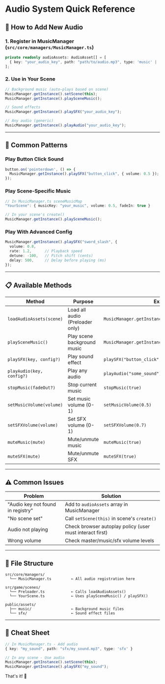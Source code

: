 # Audio System Quick Reference

## 🎵 How to Add New Audio

### 1. Register in MusicManager (`src/core/managers/MusicManager.ts`)
```typescript
private readonly audioAssets: AudioAsset[] = [
  { key: "your_audio_key", path: "path/to/audio.mp3", type: 'music' | 'sfx' },
];
```

### 2. Use in Your Scene
```typescript
// Background music (auto-plays based on scene)
MusicManager.getInstance().setScene(this);
MusicManager.getInstance().playSceneMusic();

// Sound effects
MusicManager.getInstance().playSFX("your_audio_key");

// Any audio (generic)
MusicManager.getInstance().playAudio("your_audio_key");
```

---

## 🔧 Common Patterns

### Play Button Click Sound
```typescript
button.on('pointerdown', () => {
  MusicManager.getInstance().playSFX("button_click", { volume: 0.5 });
});
```

### Play Scene-Specific Music
```typescript
// In MusicManager.ts sceneMusicMap
"YourScene": { musicKey: "your_music", volume: 0.5, fadeIn: true }

// In your scene's create()
MusicManager.getInstance().playSceneMusic();
```

### Play With Advanced Config
```typescript
MusicManager.getInstance().playSFX("sword_slash", {
  volume: 0.8,
  rate: 1.2,      // Playback speed
  detune: -100,   // Pitch shift (cents)
  delay: 500,     // Delay before playing (ms)
});
```

---

## 📋 Available Methods

| Method | Purpose | Example |
|--------|---------|---------|
| `loadAudioAssets(scene)` | Load all audio (Preloader only) | `MusicManager.getInstance().loadAudioAssets(this)` |
| `playSceneMusic()` | Play scene background music | `MusicManager.getInstance().playSceneMusic()` |
| `playSFX(key, config?)` | Play sound effect | `playSFX("button_click", {volume: 0.5})` |
| `playAudio(key, config?)` | Play any audio | `playAudio("some_sound")` |
| `stopMusic(fadeOut?)` | Stop current music | `stopMusic(true)` |
| `setMusicVolume(volume)` | Set music volume (0-1) | `setMusicVolume(0.5)` |
| `setSFXVolume(volume)` | Set SFX volume (0-1) | `setSFXVolume(0.7)` |
| `muteMusic(mute)` | Mute/unmute music | `muteMusic(true)` |
| `muteSFX(mute)` | Mute/unmute SFX | `muteSFX(true)` |

---

## ⚠️ Common Issues

| Problem | Solution |
|---------|----------|
| "Audio key not found in registry" | Add to `audioAssets` array in MusicManager |
| "No scene set" | Call `setScene(this)` in scene's `create()` |
| Audio not playing | Check browser autoplay policy (user must interact first) |
| Wrong volume | Check master/music/sfx volume levels |

---

## 📁 File Structure

```
src/core/managers/
  └── MusicManager.ts         ← All audio registration here

src/game/scenes/
  └── Preloader.ts            ← Calls loadAudioAssets()
  └── YourScene.ts            ← Uses playSceneMusic() / playSFX()

public/assets/
  ├── music/                  ← Background music files
  └── sfx/                    ← Sound effect files
```

---

## 🎯 Cheat Sheet

```typescript
// In MusicManager.ts - Add audio
{ key: "my_sound", path: "sfx/my_sound.mp3", type: 'sfx' }

// In any scene - Use audio
MusicManager.getInstance().setScene(this);
MusicManager.getInstance().playSFX("my_sound");
```

That's it! 🎉
